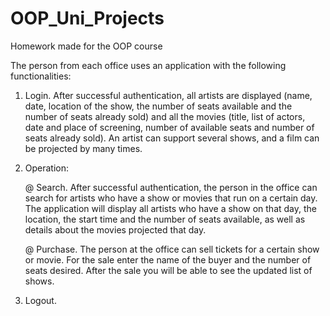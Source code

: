 # OOP_Uni_Projects

Homework made for the OOP course

The person from each office uses an application with the following functionalities:

1. Login. After successful authentication, all artists are displayed (name, date, location of
the show, the number of seats available and the number of seats already sold) and all the movies
(title, list of actors, date and place of screening, number of available seats and number of seats
already sold). An artist can support several shows, and a film can be projected by many times.

2. Operation:
    
    @ Search. After successful authentication, the person in the office can search for artists who
have a show or movies that run on a certain day. The application will display all artists
who have a show on that day, the location, the start time and the number of seats available,
as well as details about the movies projected that day.
   
   @ Purchase. The person at the office can sell tickets for a certain show or
movie. For the sale enter the name of the buyer and the number of seats desired.
After the sale you will be able to see the updated list of shows.

3. Logout.
